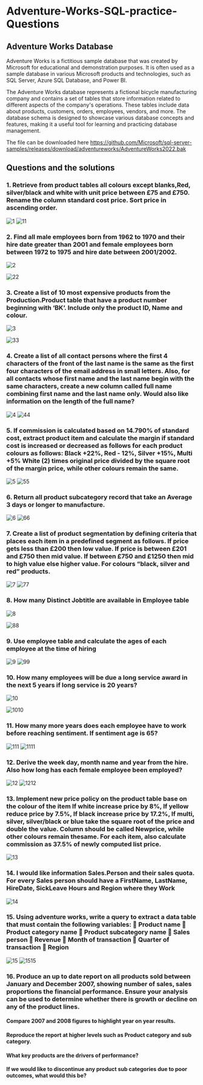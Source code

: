 # Adventure-Works-SQL-practice-Questions
## Adventure Works Database
Adventure Works is a fictitious sample database that was created by Microsoft for educational and demonstration purposes. It is often used as a sample database in various Microsoft products and technologies, such as SQL Server, Azure SQL Database, and Power BI.

The Adventure Works database represents a fictional bicycle manufacturing company and contains a set of tables that store information related to different aspects of the company's operations. These tables include data about products, customers, orders, employees, vendors, and more. The database schema is designed to showcase various database concepts and features, making it a useful tool for learning and practicing database management.

The file can be downloaded here https://github.com/Microsoft/sql-server-samples/releases/download/adventureworks/AdventureWorks2022.bak

## Questions and the solutions
### 1. Retrieve from product tables all colours except blanks,Red, silver/black and white with unit price between £75 and £750. Rename the column standard cost price. Sort price in ascending order.
![1](https://github.com/DapoAdeola/Adventure-Works-SQL-practice-Questions/assets/130672823/ee83147f-ba5b-4978-b8f0-d80df48112b4)
![11](https://github.com/DapoAdeola/Adventure-Works-SQL-practice-Questions/assets/130672823/652fb8b6-ed26-4e50-aef8-9e465b93f32f)

### 2. Find all male employees born from 1962 to 1970 and their hire date greater than 2001 and female employees born between 1972 to 1975 and hire date between 2001/2002.
![2](https://github.com/DapoAdeola/Adventure-Works-SQL-practice-Questions/assets/130672823/ae717019-f456-483b-99fc-7329045f6ab7)

![22](https://github.com/DapoAdeola/Adventure-Works-SQL-practice-Questions/assets/130672823/fa369074-e187-456d-a035-7d7714359ac6)

### 3. Create a list of 10 most expensive products from the Production.Product table that have a product number beginning with ‘BK’. Include only the product ID, Name and colour.
![3](https://github.com/DapoAdeola/Adventure-Works-SQL-practice-Questions/assets/130672823/cbb16378-8fa1-47b3-b98b-1befbb9b8696)

![33](https://github.com/DapoAdeola/Adventure-Works-SQL-practice-Questions/assets/130672823/00d990a5-b19a-4dc7-8844-ecaf02bbbe7e)

### 4. Create a list of all contact persons where the first 4 characters of the front of the last name is the same as the first four characters of the email address in small letters. Also, for all contacts whose first name and the last name begin with the same characters, create a new column called full name combining first name and the last name only. Would also like information on the length of the full name?
![4](https://github.com/DapoAdeola/Adventure-Works-SQL-practice-Questions/assets/130672823/3972cdad-63bb-402d-b05e-e38b89920198)
![44](https://github.com/DapoAdeola/Adventure-Works-SQL-practice-Questions/assets/130672823/edcf470c-c458-402a-9345-43245c56ada6)

### 5. If commission is calculated based on 14.790% of standard cost, extract product item and calculate the margin if standard cost is increased or decreased as follows for each product colours as follows: Black +22%, Red - 12%, Silver +15%, Multi +5% White (2) times original price divided by the square root of the margin price, while other colours remain the same.
![5](https://github.com/DapoAdeola/Adventure-Works-SQL-practice-Questions/assets/130672823/91899d2c-8286-43c8-97e0-5a201bbb76b7)
![55](https://github.com/DapoAdeola/Adventure-Works-SQL-practice-Questions/assets/130672823/bb3e5959-eb39-413b-a4a7-717898373d74)

### 6. Return all product subcategory record that take an Average 3 days or longer to manufacture.
![6](https://github.com/DapoAdeola/Adventure-Works-SQL-practice-Questions/assets/130672823/c632f8da-d3b9-4a12-b25a-c074069c73bb)
![66](https://github.com/DapoAdeola/Adventure-Works-SQL-practice-Questions/assets/130672823/45d214a2-c90d-4701-a168-d2b56761cb15)

### 7. Create a list of product segmentation by defining criteria that places each item in a predefined segment as follows. If price gets less than £200 then low value. If price is between £201 and £750 then mid value. If between £750 and £1250 then mid to high value else higher value. For colours “black, silver and red” products.
![7](https://github.com/DapoAdeola/Adventure-Works-SQL-practice-Questions/assets/130672823/031602c9-3a55-456b-a97d-f1dcd72854ad)
![77](https://github.com/DapoAdeola/Adventure-Works-SQL-practice-Questions/assets/130672823/dc8454c8-e609-48de-9d38-ef21b5fa3083)

### 8. How many Distinct Jobtitle are available in Employee table
![8](https://github.com/DapoAdeola/Adventure-Works-SQL-practice-Questions/assets/130672823/900bd84a-2ce6-47d8-bc20-a3bf8c3e1c3f)

![88](https://github.com/DapoAdeola/Adventure-Works-SQL-practice-Questions/assets/130672823/ac052c02-3982-4cac-82d6-165f51fe3033)

### 9. Use employee table and calculate the ages of each employee at the time of hiring
![9](https://github.com/DapoAdeola/Adventure-Works-SQL-practice-Questions/assets/130672823/a14ee6c3-8a7d-47eb-997c-d7477b9912d7)
![99](https://github.com/DapoAdeola/Adventure-Works-SQL-practice-Questions/assets/130672823/de2ca517-9b7c-4d8e-854c-c86790cf1d56)

### 10. How many employees will be due a long service award in the next 5 years if long service is 20 years?
![10](https://github.com/DapoAdeola/Adventure-Works-SQL-practice-Questions/assets/130672823/7cd910dc-e7b0-4cf1-a6a8-943f37232e97)

![1010](https://github.com/DapoAdeola/Adventure-Works-SQL-practice-Questions/assets/130672823/00620891-841c-4105-9102-7b5362e7f338)

### 11. How many more years does each employee have to work before reaching sentiment. If sentiment age is 65? 
![111](https://github.com/DapoAdeola/Adventure-Works-SQL-practice-Questions/assets/130672823/500a5722-84d2-4a69-98bf-2f48c7c81a69)
![1111](https://github.com/DapoAdeola/Adventure-Works-SQL-practice-Questions/assets/130672823/b31ac154-023d-462e-b66d-11d2d5f3db5e)

### 12. Derive the week day, month name and year from the hire. Also how long has each female employee been employed?
![12](https://github.com/DapoAdeola/Adventure-Works-SQL-practice-Questions/assets/130672823/c89afef4-a151-43cd-a288-3ec970aa8b76)
![1212](https://github.com/DapoAdeola/Adventure-Works-SQL-practice-Questions/assets/130672823/a5bbab1d-d125-4ac8-b1d1-9304c5dc4899)

### 13. Implement new price policy on the product table base on the colour of the item If white increase price by 8%, If yellow reduce price by 7.5%, If black increase price by 17.2%, If multi, silver, silver/black or blue take the square root of the price and double the value. Column should be called Newprice, while other colours remain thesame. For each item, also calculate commission as 37.5% of newly computed list price.
![13](https://github.com/DapoAdeola/Adventure-Works-SQL-practice-Questions/assets/130672823/2ed982d0-2a7c-4349-a549-339c5123b195)

### 14. I would like information Sales.Person and their sales quota. For every Sales person should have a FirstName, LastName, HireDate, SickLeave Hours and Region where they Work
![14](https://github.com/DapoAdeola/Adventure-Works-SQL-practice-Questions/assets/130672823/d8a6f0e0-afb8-4545-99cc-eac8a8136f5e)

### 15. Using adventure works, write a query to extract a data table that must contain the following variables:  Product name  Product category name  Product subcategory name  Sales person  Revenue  Month of transaction  Quarter of transaction  Region
![15](https://github.com/DapoAdeola/Adventure-Works-SQL-practice-Questions/assets/130672823/6da98001-922f-48e8-9b99-c053ffff9a28)
![1515](https://github.com/DapoAdeola/Adventure-Works-SQL-practice-Questions/assets/130672823/1b16b696-4353-4384-8a56-943829d644d5)

### 16. Produce an up to date report on all products sold between January and December 2007, showing number of sales, sales proportions the financial performance. Ensure your analysis can be used to determine whether there is growth or decline on any of the product lines.
#### Compare 2007 and 2008 figures to highlight year on year results.
#### Reproduce the report at higher levels such as Product category and sub category.
#### What key products are the drivers of performance?
#### If we would like to discontinue any product sub categories due to poor outcomes, what would this be? 

